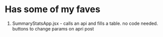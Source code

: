 # Has some of my faves
1. SummaryStatsApp.jsx - calls an api and fills a table. no code needed. buttons to change params on apri post
